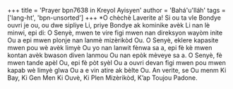 +++
title = 'Prayer bpn7638 in Kreyol Ayisyen'
author = 'Bahá'u'lláh'
tags = ['lang-ht', 'bpn-unsorted']
+++
*O chèchè Laverite a! Si ou ta vle Bondye ouvri je ou, ou dwe sipliye Li, priye Bondye ak kominike avèk Li nan lè minwi, epi di:
O Senyè, mwen te vire figi mwen nan direksyon wayòm inite Ou a epi mwen plonje nan lanmè mizèrikòd Ou. O Senyè, eklere kapasite mwen pou wè avèk limyè Ou yo nan lanwit fènwa sa a, epi fè kè mwen kontan avèk bwason diven lanmou Ou nan epòk mèveye sa a. O Senyè, fè mwen tande apèl Ou, epi fè pòt syèl Ou a ouvri devan figi mwen pou mwen kapab wè limyè glwa Ou a e vin atire ak bèlte Ou. 
An verite, se Ou menm Ki Bay, Ki Gen Men Ki Ouvè, Ki Plen Mizèrikòd, K’ap Toujou Padone.
